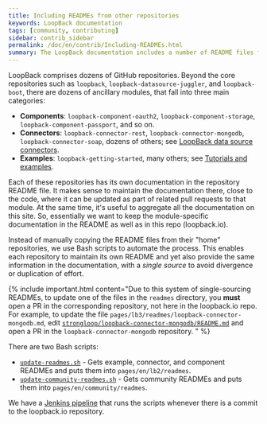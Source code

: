 ```yaml
---
title: Including READMEs from other repositories
keywords: LoopBack documentation
tags: [community, contributing]
sidebar: contrib_sidebar
permalink: /doc/en/contrib/Including-READMEs.html
summary: The LoopBack documentation includes a number of README files from related repositories, including examples, data source connectors, and components.
---
```

LoopBack comprises dozens of GitHub repositories.  Beyond the core repositories such as `loopback`, `loopback-datasource-juggler`, and `loopback-boot`, there are dozens of ancillary modules, that fall into three main categories:
- **Components**: `loopback-component-oauth2`, `loopback-component-storage`, `loopback-component-passport`, and so on.
- **Connectors**: `loopback-connector-rest`, `loopback-connector-mongodb`, `loopback-connector-soap`, dozens of others; see [LoopBack data source connectors](/doc/en/lb3/Connectors-reference.html).
- **Examples**: `loopback-getting-started`, many others; see [Tutorials and examples](/doc/en/lb3/Tutorials-and-examples.html).

Each of these repositories has its own documentation in the repository README file.  It makes sense to maintain the documentation there, close to the code, where it can be updated as part of related pull requests to that module.  At the same time, it's useful to aggregate all the documentation on this site.  So, essentially we want to keep the module-specific documentation in the README as well as in this repo (loopback.io).

Instead of manually copying the README files from their "home" repositories, we use Bash scripts to automate the process.  This enables each repository to maintain its own README and yet also provide
the same information in the documentation, with a _single source_ to avoid divergence or duplication of effort.

{% include important.html content="Due to this system of single-sourcing READMEs, to update one of the files in the `readmes` directory, you **must** open a PR in the corresponding repository, not here in the loopback.io repo.  For example, to update the file `pages/lb3/readmes/loopback-connector-mongodb.md`, edit [`strongloop/loopback-connector-mongodb/README.md`](https://github.com/strongloop/loopback-connector-mongodb/blob/master/README.md) and open a PR in the `loopback-connector-mongodb` repository.
" %}

There are two Bash scripts:

- [`update-readmes.sh`](https://github.com/strongloop/loopback.io/blob/gh-pages/update-readmes.sh) - Gets example, connector, and component READMEs and puts them into `pages/en/lb2/readmes`.
- [`update-community-readmes.sh`](https://github.com/strongloop/loopback.io/blob/gh-pages/update-community-readmes.sh) - Gets community READMEs and puts them into `pages/en/community/readmes`.

We have a [Jenkins pipeline](https://github.com/strongloop/loopback.io/blob/gh-pages/Jenkinsfile) that runs the scripts whenever there is a commit to the loopback.io repository.  
